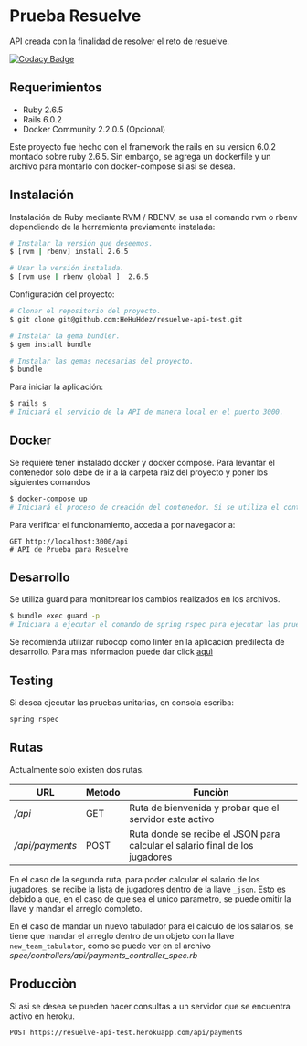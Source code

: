 # Prueba Resuelve

API creada con la finalidad de resolver el reto de resuelve. 

[![Codacy Badge](https://app.codacy.com/project/badge/Grade/db16d8ec9fbd403ea4939f211fef4698)](https://www.codacy.com/manual/HeHuHdez/reto-resuelve?utm_source=github.com&amp;utm_medium=referral&amp;utm_content=HeHuHdez/reto-resuelve&amp;utm_campaign=Badge_Grade)

## Requerimientos

- Ruby 2.6.5
- Rails 6.0.2
- Docker Community 2.2.0.5 (Opcional)

Este proyecto fue hecho con el framework the rails en su version 6.0.2 montado sobre ruby 2.6.5. Sin embargo, se agrega un dockerfile y un archivo para montarlo con docker-compose si asi se desea. 

## Instalación

Instalación de Ruby mediante RVM / RBENV, se usa el comando rvm o rbenv dependiendo de la herramienta previamente instalada:

```bash
# Instalar la versión que deseemos.
$ [rvm | rbenv] install 2.6.5

# Usar la versión instalada.
$ [rvm use | rbenv global ]  2.6.5
```

Configuración del proyecto:

```bash
# Clonar el repositorio del proyecto.
$ git clone git@github.com:HeHuHdez/resuelve-api-test.git

# Instalar la gema bundler.
$ gem install bundle

# Instalar las gemas necesarias del proyecto.
$ bundle
```

Para iniciar la aplicación:

```bash
$ rails s
# Iniciará el servicio de la API de manera local en el puerto 3000. 
```

## Docker

Se requiere tener instalado docker y docker compose. Para levantar el contenedor solo debe de ir a la carpeta raiz del proyecto y poner los siguientes comandos

```bash
$ docker-compose up
# Iniciará el proceso de creación del contenedor. Si se utiliza el contenedor en mas de una ocasion, en automatico se ejecuta el comando de bundle en caso de que haya actualizaciones de las gemas. 
```

Para verificar el funcionamiento, acceda a por navegador a:

```text
GET http://localhost:3000/api
# API de Prueba para Resuelve
```

## Desarrollo

Se utiliza guard para monitorear los cambios realizados en los archivos. 
```bash
$ bundle exec guard -p
# Iniciara a ejecutar el comando de spring rspec para ejecutar las pruebas en automatico de los archivos modificados 
```

Se recomienda utilizar rubocop como linter en la aplicacion predilecta de desarrollo. Para mas informacion puede dar click [aquì](https://rubocop.readthedocs.io/en/stable/integration_with_other_tools/)
## Testing

Si desea ejecutar las pruebas unitarias, en consola escriba:

```bash
spring rspec
```

## Rutas

Actualmente solo existen dos rutas. 

|URL|Metodo|Funciòn|
|---|---|---|
|*/api*|GET| Ruta de bienvenida y probar que el servidor este activo |
|*/api/payments*|POST| Ruta donde se recibe el JSON para calcular el salario final de los jugadores|

En el caso de la segunda ruta, para poder calcular el salario de los jugadores, se recibe [la lista de jugadores](https://github.com/resuelve/prueba-ing-backend#la-prueba) dentro de la llave `_json`. Esto es debido a que, en el caso de que sea el unico parametro, se puede omitir la llave y mandar el arreglo completo. 

En el caso de mandar un nuevo tabulador para el calculo de los salarios, se tiene que mandar el arreglo dentro de un objeto con la llave `new_team_tabulator`, como se puede ver en el archivo *spec/controllers/api/payments_controller_spec.rb*

## Producciòn

Si asi se desea se pueden hacer consultas a un servidor que se encuentra activo en heroku. 

```text
POST https://resuelve-api-test.herokuapp.com/api/payments
```
